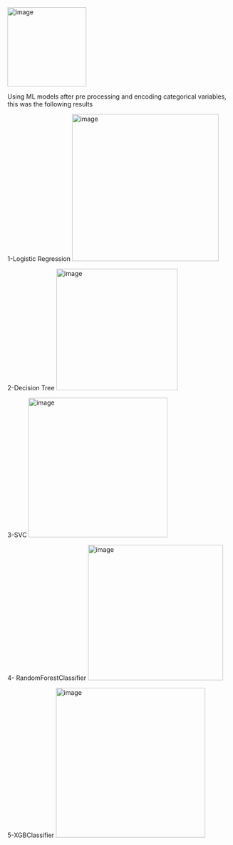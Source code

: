 <img width="177" alt="image" src="https://github.com/Ishanatri133/Kaidoko-AI-Intern-/assets/106100674/c48c24ff-adc3-44f3-8fa5-549556b6a756">

Using ML models after pre processing and encoding categorical variables, this was the following results

1-Logistic Regression
<img width="329" alt="image" src="https://github.com/Ishanatri133/Kaidoko-AI-Intern-/assets/106100674/0861c522-51b8-4381-91db-6e34e4d1b295">


2-Decision Tree
<img width="272" alt="image" src="https://github.com/Ishanatri133/Kaidoko-AI-Intern-/assets/106100674/a81cd1f3-f16e-4d3a-8636-8b72f6a1fe89">


3-SVC
<img width="312" alt="image" src="https://github.com/Ishanatri133/Kaidoko-AI-Intern-/assets/106100674/a165fd12-d9bb-4983-823a-1e6342b893a9">


4- RandomForestClassifier
<img width="303" alt="image" src="https://github.com/Ishanatri133/Kaidoko-AI-Intern-/assets/106100674/b9878b9a-7cec-4dc9-9ccf-40e85c26d778">


5-XGBClassifier
<img width="335" alt="image" src="https://github.com/Ishanatri133/Kaidoko-AI-Intern-/assets/106100674/a05d8634-350b-4990-923f-d3eaab9acfec">





